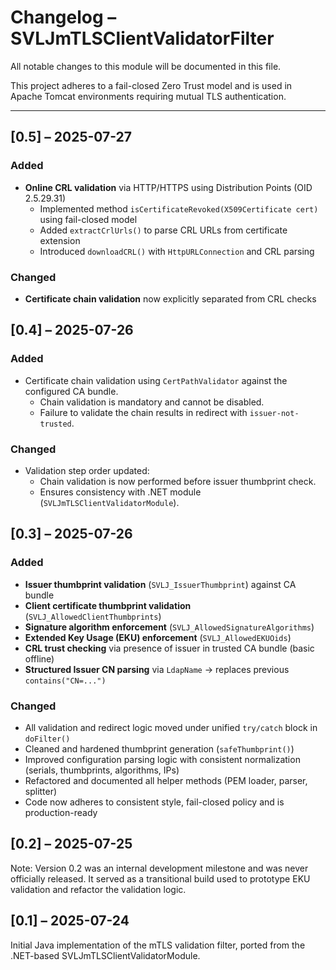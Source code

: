 # Changelog – SVLJmTLSClientValidatorFilter

All notable changes to this module will be documented in this file.

This project adheres to a fail-closed Zero Trust model and is used in Apache Tomcat environments requiring mutual TLS authentication.

---

## [0.5] – 2025-07-27

### Added
- **Online CRL validation** via HTTP/HTTPS using Distribution Points (OID 2.5.29.31)
  - Implemented method `isCertificateRevoked(X509Certificate cert)` using fail-closed model
  - Added `extractCrlUrls()` to parse CRL URLs from certificate extension
  - Introduced `downloadCRL()` with `HttpURLConnection` and CRL parsing

### Changed
- **Certificate chain validation** now explicitly separated from CRL checks

## [0.4] – 2025-07-26

### Added
- Certificate chain validation using `CertPathValidator` against the configured CA bundle.
  - Chain validation is mandatory and cannot be disabled.
  - Failure to validate the chain results in redirect with `issuer-not-trusted`.

### Changed
- Validation step order updated:
  - Chain validation is now performed before issuer thumbprint check.
  - Ensures consistency with .NET module (`SVLJmTLSClientValidatorModule`).


## [0.3] – 2025-07-26

### Added
- **Issuer thumbprint validation** (`SVLJ_IssuerThumbprint`) against CA bundle
- **Client certificate thumbprint validation** (`SVLJ_AllowedClientThumbprints`)
- **Signature algorithm enforcement** (`SVLJ_AllowedSignatureAlgorithms`)
- **Extended Key Usage (EKU) enforcement** (`SVLJ_AllowedEKUOids`)
- **CRL trust checking** via presence of issuer in trusted CA bundle (basic offline)
- **Structured Issuer CN parsing** via `LdapName` → replaces previous `contains("CN=...")`

### Changed
- All validation and redirect logic moved under unified `try/catch` block in `doFilter()`
- Cleaned and hardened thumbprint generation (`safeThumbprint()`)
- Improved configuration parsing logic with consistent normalization (serials, thumbprints, algorithms, IPs)
- Refactored and documented all helper methods (PEM loader, parser, splitter)
- Code now adheres to consistent style, fail-closed policy and is production-ready


## [0.2] – 2025-07-25
Note: Version 0.2 was an internal development milestone and was never officially released.
It served as a transitional build used to prototype EKU validation and refactor the validation logic.

## [0.1] – 2025-07-24
Initial Java implementation of the mTLS validation filter, ported from the .NET-based SVLJmTLSClientValidatorModule.
